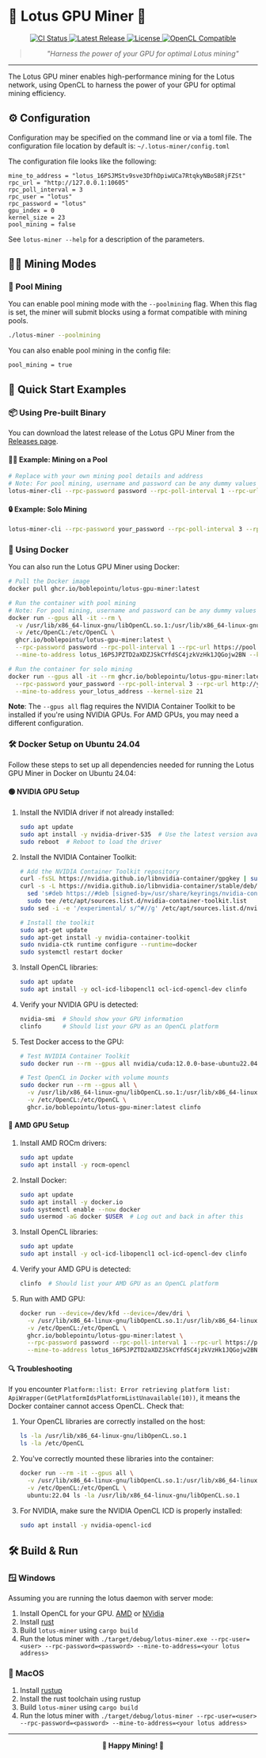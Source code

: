 <p align="center">
  <h1>🌸 Lotus GPU Miner 🌸</h1>
</p>

<p align="center">
  <a href="https://github.com/Boblepointu/lotusd/actions/workflows/lotus-main-ci.yml">
    <img src="https://github.com/Boblepointu/lotusd/actions/workflows/lotus-main-ci.yml/badge.svg?branch=master" alt="CI Status">
  </a>
  <a href="https://github.com/LotusiaStewardship/lotusd/releases/latest">
    <img src="https://img.shields.io/github/v/release/LotusiaStewardship/lotusd" alt="Latest Release">
  </a>
  <a href="../LICENSE">
    <img src="https://img.shields.io/github/license/LotusiaStewardship/lotusd" alt="License">
  </a>
  <a href="https://opencl.org">
    <img src="https://img.shields.io/badge/OpenCL-Compatible-brightgreen" alt="OpenCL Compatible">
  </a>
</p>

<div align="center">
  
  > *"Harness the power of your GPU for optimal Lotus mining"*
  
  <hr>
</div>

The Lotus GPU miner enables high-performance mining for the Lotus network, using OpenCL to harness the power of your GPU for optimal mining efficiency.

## ⚙️ Configuration

Configuration may be specified on the command line or via a toml file. 
The configuration file location by default is: `~/.lotus-miner/config.toml`

The configuration file looks like the following:

```
mine_to_address = "lotus_16PSJMStv9sve3DfhDpiwUCa7RtqkyNBoS8RjFZSt"
rpc_url = "http://127.0.0.1:10605"
rpc_poll_interval = 3
rpc_user = "lotus"
rpc_password = "lotus"
gpu_index = 0
kernel_size = 23
pool_mining = false
```

See `lotus-miner --help` for a description of the parameters.

## 🏊‍♂️ Mining Modes

### 🌊 Pool Mining

You can enable pool mining mode with the `--poolmining` flag. When this flag is set, the miner will submit blocks using a format compatible with mining pools.

```bash
./lotus-miner --poolmining
```

You can also enable pool mining in the config file:

```
pool_mining = true
```

## 🚀 Quick Start Examples

### 📦 Using Pre-built Binary

You can download the latest release of the Lotus GPU Miner from the [Releases page](https://github.com/LotusiaStewardship/lotusd/releases).

#### 🏊‍♂️ Example: Mining on a Pool

```bash
# Replace with your own mining pool details and address
# Note: For pool mining, username and password can be any dummy values
lotus-miner-cli --rpc-password password --rpc-poll-interval 1 --rpc-url https://pool.golden-flux.fr --rpc-user miner --mine-to-address lotus_16PSJPZTD2aXDZJSkCYfdSC4jzkVzHk1JQGojw2BN --kernel-size 21 --poolmining
```

#### 🔒 Example: Solo Mining

```bash
lotus-miner-cli --rpc-password your_password --rpc-poll-interval 3 --rpc-url http://127.0.0.1:10604 --rpc-user your_username --mine-to-address your_lotus_address --kernel-size 21
```

### 🐳 Using Docker

You can also run the Lotus GPU Miner using Docker:

```bash
# Pull the Docker image
docker pull ghcr.io/boblepointu/lotus-gpu-miner:latest

# Run the container with pool mining
# Note: For pool mining, username and password can be any dummy values
docker run --gpus all -it --rm \
  -v /usr/lib/x86_64-linux-gnu/libOpenCL.so.1:/usr/lib/x86_64-linux-gnu/libOpenCL.so.1 \
  -v /etc/OpenCL:/etc/OpenCL \
  ghcr.io/boblepointu/lotus-gpu-miner:latest \
  --rpc-password password --rpc-poll-interval 1 --rpc-url https://pool.golden-flux.fr --rpc-user miner \
  --mine-to-address lotus_16PSJPZTD2aXDZJSkCYfdSC4jzkVzHk1JQGojw2BN --kernel-size 21 --poolmining

# Run the container for solo mining
docker run --gpus all -it --rm ghcr.io/boblepointu/lotus-gpu-miner:latest \
  --rpc-password your_password --rpc-poll-interval 3 --rpc-url http://your_node_ip:10604 --rpc-user your_username \
  --mine-to-address your_lotus_address --kernel-size 21
```

**Note**: The `--gpus all` flag requires the NVIDIA Container Toolkit to be installed if you're using NVIDIA GPUs. For AMD GPUs, you may need a different configuration.

### 🛠️ Docker Setup on Ubuntu 24.04

Follow these steps to set up all dependencies needed for running the Lotus GPU Miner in Docker on Ubuntu 24.04:

#### 🟢 NVIDIA GPU Setup

1. Install the NVIDIA driver if not already installed:
   ```bash
   sudo apt update
   sudo apt install -y nvidia-driver-535  # Use the latest version available
   sudo reboot  # Reboot to load the driver
   ```

2. Install the NVIDIA Container Toolkit:
   ```bash
   # Add the NVIDIA Container Toolkit repository
   curl -fsSL https://nvidia.github.io/libnvidia-container/gpgkey | sudo gpg --dearmor -o /usr/share/keyrings/nvidia-container-toolkit-keyring.gpg
   curl -s -L https://nvidia.github.io/libnvidia-container/stable/deb/nvidia-container-toolkit.list | \
     sed 's#deb https://#deb [signed-by=/usr/share/keyrings/nvidia-container-toolkit-keyring.gpg] https://#g' | \
     sudo tee /etc/apt/sources.list.d/nvidia-container-toolkit.list
   sudo sed -i -e '/experimental/ s/^#//g' /etc/apt/sources.list.d/nvidia-container-toolkit.list
   
   # Install the toolkit
   sudo apt-get update
   sudo apt-get install -y nvidia-container-toolkit
   sudo nvidia-ctk runtime configure --runtime=docker
   sudo systemctl restart docker
   ```

3. Install OpenCL libraries:
   ```bash
   sudo apt update
   sudo apt install -y ocl-icd-libopencl1 ocl-icd-opencl-dev clinfo
   ```

4. Verify your NVIDIA GPU is detected:
   ```bash
   nvidia-smi  # Should show your GPU information
   clinfo      # Should list your GPU as an OpenCL platform
   ```

5. Test Docker access to the GPU:
   ```bash
   # Test NVIDIA Container Toolkit
   sudo docker run --rm --gpus all nvidia/cuda:12.0.0-base-ubuntu22.04 nvidia-smi
   
   # Test OpenCL in Docker with volume mounts
   sudo docker run --rm --gpus all \
     -v /usr/lib/x86_64-linux-gnu/libOpenCL.so.1:/usr/lib/x86_64-linux-gnu/libOpenCL.so.1 \
     -v /etc/OpenCL:/etc/OpenCL \
     ghcr.io/boblepointu/lotus-gpu-miner:latest clinfo
   ```

#### 🔴 AMD GPU Setup

1. Install AMD ROCm drivers:
   ```bash
   sudo apt update
   sudo apt install -y rocm-opencl
   ```

2. Install Docker:
   ```bash
   sudo apt update
   sudo apt install -y docker.io
   sudo systemctl enable --now docker
   sudo usermod -aG docker $USER  # Log out and back in after this
   ```

3. Install OpenCL libraries:
   ```bash
   sudo apt update
   sudo apt install -y ocl-icd-libopencl1 ocl-icd-opencl-dev clinfo
   ```

4. Verify your AMD GPU is detected:
   ```bash
   clinfo  # Should list your AMD GPU as an OpenCL platform
   ```

5. Run with AMD GPU:
   ```bash
   docker run --device=/dev/kfd --device=/dev/dri \
     -v /usr/lib/x86_64-linux-gnu/libOpenCL.so.1:/usr/lib/x86_64-linux-gnu/libOpenCL.so.1 \
     -v /etc/OpenCL:/etc/OpenCL \
     ghcr.io/boblepointu/lotus-gpu-miner:latest \
     --rpc-password password --rpc-poll-interval 1 --rpc-url https://pool.golden-flux.fr --rpc-user miner \
     --mine-to-address lotus_16PSJPZTD2aXDZJSkCYfdSC4jzkVzHk1JQGojw2BN --kernel-size 21 --poolmining
   ```

#### 🔍 Troubleshooting

If you encounter `Platform::list: Error retrieving platform list: ApiWrapper(GetPlatformIdsPlatformListUnavailable(10))`, it means the Docker container cannot access OpenCL. Check that:

1. Your OpenCL libraries are correctly installed on the host:
   ```bash
   ls -la /usr/lib/x86_64-linux-gnu/libOpenCL.so.1
   ls -la /etc/OpenCL
   ```

2. You've correctly mounted these libraries into the container:
   ```bash
   docker run --rm -it --gpus all \
     -v /usr/lib/x86_64-linux-gnu/libOpenCL.so.1:/usr/lib/x86_64-linux-gnu/libOpenCL.so.1 \
     -v /etc/OpenCL:/etc/OpenCL \
     ubuntu:22.04 ls -la /usr/lib/x86_64-linux-gnu/libOpenCL.so.1
   ```

3. For NVIDIA, make sure the NVIDIA OpenCL ICD is properly installed:
   ```bash
   sudo apt install -y nvidia-opencl-icd
   ```

## 🛠️ Build & Run

### 🪟 Windows

Assuming you are running the lotus daemon with server mode:

1. Install OpenCL for your GPU. [AMD](https://github.com/GPUOpen-LibrariesAndSDKs/OCL-SDK/releases/download/1.0/OCL_SDK_Light_AMD.exe) or [NVidia](https://developer.nvidia.com/cuda-downloads)
2. Install [rust](https://static.rust-lang.org/rustup/dist/x86_64-pc-windows-msvc/rustup-init.exe)
3. Build `lotus-miner` using `cargo build`
4. Run the lotus miner with `./target/debug/lotus-miner.exe --rpc-user=<user> --rpc-password=<password> --mine-to-address=<your lotus address>`

### 🍎 MacOS

1. Install [rustup](https://rustup.rs/)
2. Install the rust toolchain using rustup
3. Build `lotus-miner` using `cargo build`
4. Run the lotus miner with `./target/debug/lotus-miner --rpc-user=<user> --rpc-password=<password> --mine-to-address=<your lotus address>`

---

<p align="center">
  <strong>🌸 Happy Mining! 🌸</strong>
</p>

